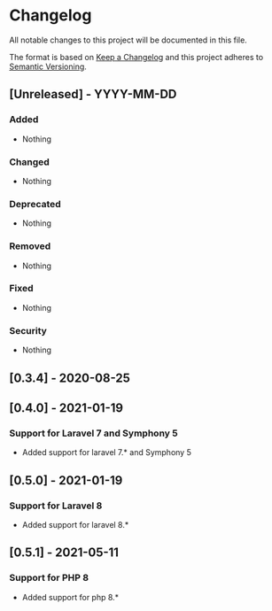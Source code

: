 # Changelog

All notable changes to this project will be documented in this file.

The format is based on [Keep a Changelog](http://keepachangelog.com/en/1.0.0/)
and this project adheres to [Semantic Versioning](http://semver.org/spec/v2.0.0.html).


## [Unreleased] - YYYY-MM-DD

### Added
- Nothing

### Changed
- Nothing

### Deprecated
- Nothing

### Removed
- Nothing

### Fixed
- Nothing

### Security
- Nothing


## [0.3.4] - 2020-08-25

## [0.4.0] - 2021-01-19
### Support for Laravel 7 and Symphony 5
- Added support for laravel 7.* and Symphony 5

## [0.5.0] - 2021-01-19
### Support for Laravel 8
- Added support for laravel 8.*

## [0.5.1] - 2021-05-11
### Support for PHP 8
- Added support for php 8.*


